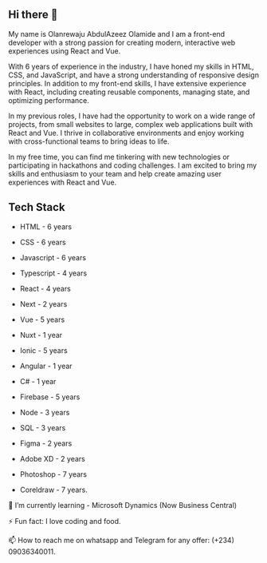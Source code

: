 ## Hi there 👋 

My name is Olanrewaju AbdulAzeez Olamide and I am a front-end developer with a strong passion for creating modern, interactive web experiences using React and Vue.

With 6 years of experience in the industry, I have honed my skills in HTML, CSS, and JavaScript, and have a strong understanding of responsive design principles. In addition to my front-end skills, I have extensive experience with React, including creating reusable components, managing state, and optimizing performance.

In my previous roles, I have had the opportunity to work on a wide range of projects, from small websites to large, complex web applications built with React and Vue. I thrive in collaborative environments and enjoy working with cross-functional teams to bring ideas to life.

In my free time, you can find me tinkering with new technologies or participating in hackathons and coding challenges. I am excited to bring my skills and enthusiasm to your team and help create amazing user experiences with React and Vue.


## Tech Stack
- HTML                  - 6 years
- CSS                   - 6 years
- Javascript            - 6 years
- Typescript            - 4 years
- React                 - 4 years
- Next                  - 2 years
- Vue                   - 5 years
- Nuxt                  - 1 year
- Ionic                 - 5 years
- Angular               - 1 year
- C#                    - 1 year

- Firebase              - 5 years
- Node                  - 3 years
- SQL                   - 3 years

- Figma                 - 2 years
- Adobe XD              - 2 years
- Photoshop             - 7 years
- Coreldraw             - 7 years.


🌱 I’m currently learning - Microsoft Dynamics (Now Business Central)

⚡ Fun fact: I love coding and food.

📫 How to reach me on whatsapp and Telegram for any offer: (+234) 09036340011.
